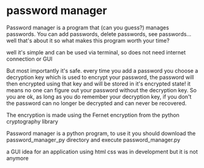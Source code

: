 # password manager


Password manager is a program that (can you guess?) manages passwords.
You can add passwords, delete passwords, see passwords... well that's about it
so what makes this program worth your time?

well it's simple and can be used via terminal, so does not need internet connection or GUI

But most importantly it's safe. 
every time you add a password you choose a decryption key which is used to encrypt your password,
the password will then encrypted using that key and will be stored in it's encrypted state!
it means no one can figure out your password without the decryption key.
So you are ok, as long as you do remember your decryption key,
if you don't the password can no longer be decrypted and can never be recovered.

The encryption is made using the Fernet encryption from the python cryptography library

Password manager is a python program, to use it you should download the password_manager_py directory and execute password_manager.py

a GUI idea for an application using html css was in development but it is not anymore
